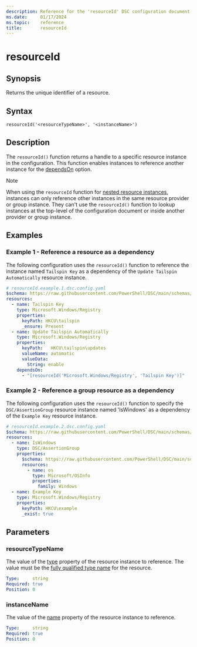 ```yaml
---
description: Reference for the 'resourceId' DSC configuration document function
ms.date:     01/17/2024
ms.topic:    reference
title:       resourceId
---
```


# resourceId

## Synopsis

Returns the unique identifier of a resource.

## Syntax

```Syntax
resourceId('<resourceTypeName>', '<instanceName>')
```

## Description

The `resourceId()` function returns a handle to a specific resource instance in the configuration.
This function enables instances to reference another instance for the [dependsOn][01] option.

> [!NOTE]
> When using the `resourceId` function for [nested resource instances][02], instances can only
> reference other instances in the same resource provider or group instance. They can't use the
> `resourceId()` function to lookup instances at the top-level of the configuration document or
> inside another provider or group instance.

## Examples

### Example 1 - Reference a resource as a dependency

The following configuration uses the `resourceId()` function to reference the instance named
`Tailspin Key` as a dependency of the `Update Tailspin Automatically` resource instance.

```yaml
# resourceId.example.1.dsc.config.yaml
$schema: https://raw.githubusercontent.com/PowerShell/DSC/main/schemas/2023/10/config/document.json
resources:
  - name: Tailspin Key
    type: Microsoft.Windows/Registry
    properties:
      keyPath: HKCU\tailspin
      _ensure: Present
  - name: Update Tailspin Automatically
    type: Microsoft.Windows/Registry
    properties:
      keyPath:   HKCU\tailspin\updates
      valueName: automatic
      valueData:
        String: enable
    dependsOn:
      - "[resourceId('Microsoft.Windows/Registry', 'Tailspin Key')]"
```

### Example 2 - Reference a group resource as a dependency

The following configuration uses the `resourceId()` function to specify the `DSC/AssertionGroup`
resource instance named 'IsWindows' as a dependency of the `Example Key` resource instance.

```yaml
# resourceId.example.2.dsc.config.yaml
$schema: https://raw.githubusercontent.com/PowerShell/DSC/main/schemas/2023/10/config/document.json
resources:
  - name: IsWindows
    type: DSC/AssertionGroup
    properties:
      $schema: https://raw.githubusercontent.com/PowerShell/DSC/main/schemas/2023/10/config/document.json
      resources:
        - name: os
          type: Microsoft/OSInfo
          properties:
            family: Windows
  - name: Example Key
    type: Microsoft.Windows/Registry
    properties:
      keyPath: HKCU\example
      _exist: true
```

## Parameters

### resourceTypeName

The value of the [type][03] property of the resource instance to reference. The value must be the
[fully qualified type name][04] for the resource.

```yaml
Type:     string
Required: true
Position: 0
```

### instanceName

The value of the [name][05] property of the resource instance to reference.

```yaml
Type:     string
Required: true
Position: 0
```

<!-- Link reference definitions -->
[01]: ../resource.md#dependson
[02]: /powershell/dsc/glossary#nested-resource-instance
[03]: ../resource.md#type
[04]: ../../definitions/resourceType.md
[05]: ../resource.md#name
